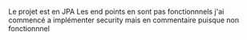 Le projet est en JPA 
Les end points en sont pas fonctionnnels 
j'ai commencé a implémenter security mais en commentaire puisque non fonctionnnel